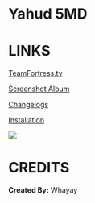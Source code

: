 # Yahud 5MD


<a>LINKS</a>
====

[TeamFortress.tv](https://www.teamfortress.tv/33738/ive-updated-some-huds)

[Screenshot Album](https://imgur.com/a/hdt35)

[Changelogs](https://github.com/Hypnootize/Yahud-5MD/commits/master)

[Installation](https://imgur.com/a/w3Ah6)

![](https://i.imgur.com/WMTAWNx.jpg)

<a>CREDITS</a>
====
**Created By:** Whayay